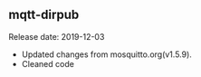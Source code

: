 ## mqtt-dirpub
Release date: 2019-12-03
* Updated changes from mosquitto.org(v1.5.9).
* Cleaned code
